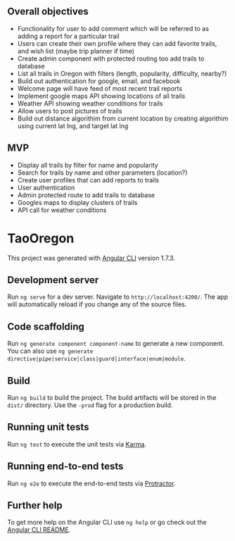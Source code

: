 ## Overall objectives
* Functionality for user to add comment which will be referred to as adding a report for a particular trail
* Users can create their own profile where they can add favorite trails, and wish list (maybe trip planner if time)
* Create admin component with protected routing too add trails to database
* List all trails in Oregon with filters (length, popularity, difficulty, nearby?)
* Build out authentication for google, email, and facebook
* Welcome page will have feed of most recent trail reports
* Implement google maps API showing locations of all trails
* Weather API showing weather conditions for trails
* Allow users to post pictures of trails
* Build out distance algorithim from current location by creating algorithim using current lat lng, and target lat lng


## MVP
* Display all trails by filter for name and popularity
* Search for trails by name and other parameters (location?)
* Create user profiles that can add reports to trails
* User authentication
* Admin protected route to add trails to database
* Googles maps to display clusters of trails
* API call for weather conditions


# TaoOregon

This project was generated with [Angular CLI](https://github.com/angular/angular-cli) version 1.7.3.

## Development server

Run `ng serve` for a dev server. Navigate to `http://localhost:4200/`. The app will automatically reload if you change any of the source files.

## Code scaffolding

Run `ng generate component component-name` to generate a new component. You can also use `ng generate directive|pipe|service|class|guard|interface|enum|module`.

## Build

Run `ng build` to build the project. The build artifacts will be stored in the `dist/` directory. Use the `-prod` flag for a production build.

## Running unit tests

Run `ng test` to execute the unit tests via [Karma](https://karma-runner.github.io).

## Running end-to-end tests

Run `ng e2e` to execute the end-to-end tests via [Protractor](http://www.protractortest.org/).

## Further help

To get more help on the Angular CLI use `ng help` or go check out the [Angular CLI README](https://github.com/angular/angular-cli/blob/master/README.md).
